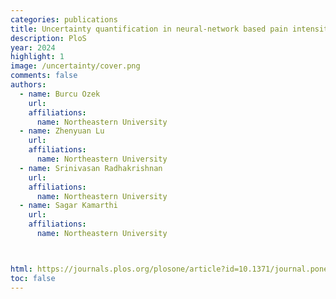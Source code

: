 ```yaml
---
categories: publications
title: Uncertainty quantification in neural-network based pain intensity estimation
description: PloS
year: 2024
highlight: 1
image: /uncertainty/cover.png
comments: false
authors:
  - name: Burcu Ozek
    url:
    affiliations:
      name: Northeastern University
  - name: Zhenyuan Lu
    url:
    affiliations:
      name: Northeastern University
  - name: Srinivasan Radhakrishnan
    url:
    affiliations:
      name: Northeastern University
  - name: Sagar Kamarthi
    url:
    affiliations:
      name: Northeastern University



html: https://journals.plos.org/plosone/article?id=10.1371/journal.pone.0307970
toc: false
---
```

